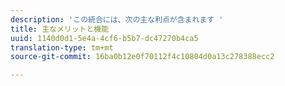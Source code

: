 ```yaml
---
description: 'この統合には、次の主な利点が含まれます '
title: 主なメリットと機能
uuid: 1140d0d1-5e4a-4cf6-b5b7-dc47270b4ca5
translation-type: tm+mt
source-git-commit: 16ba0b12e0f70112f4c10804d0a13c278388ecc2

---
```



